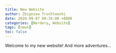 ```yaml
---
title: New Website
author: Zbigniew Truchlewski
date: 2020-09-07 00:34:00 +0800
categories: [Nerdery, Website]
tags: [news]
toc: false
---
```


Welcome to my new website! And more adventures...
